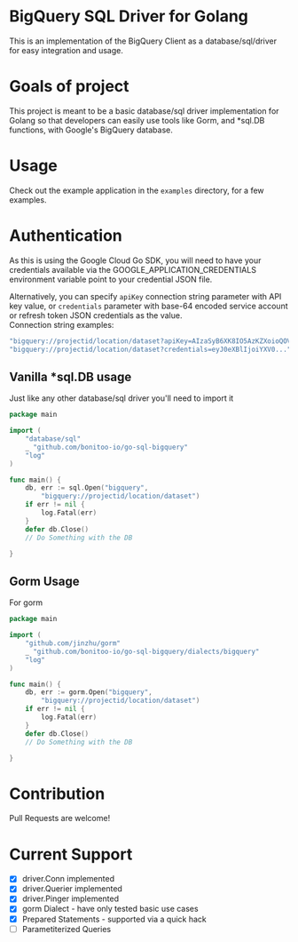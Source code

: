 #  BigQuery SQL Driver for Golang
This is an implementation of the BigQuery Client as a database/sql/driver for easy integration and usage.

# Goals of project

This project is meant to be a basic database/sql driver implementation for Golang so that developers can easily use 
tools like Gorm, and *sql.DB functions, with Google's BigQuery database.

# Usage

Check out the example application in the `examples` directory, for a few examples.

# Authentication

As this is using the Google Cloud Go SDK, you will need to have your credentials available
via the GOOGLE_APPLICATION_CREDENTIALS environment variable point to your credential JSON file.

Alternatively, you can specify `apiKey` connection string parameter with API key value,
or `credentials` parameter with base-64 encoded service account or refresh token JSON credentials as the value.  
Connection string examples:  
```js
"bigquery://projectid/location/dataset?apiKey=AIzaSyB6XK8IO5AzKZXoioQOVNTFYzbDBjY5hy4"
"bigquery://projectid/location/dataset?credentials=eyJ0eXBlIjoiYXV0..."
```

## Vanilla *sql.DB usage

Just like any other database/sql driver you'll need to import it 

```go
package main

import (
    "database/sql"
    _ "github.com/bonitoo-io/go-sql-bigquery"
    "log"
)

func main() {
    db, err := sql.Open("bigquery", 
        "bigquery://projectid/location/dataset")
    if err != nil {
        log.Fatal(err)
    }
    defer db.Close() 
    // Do Something with the DB

}
```

## Gorm Usage

For gorm

```go
package main

import (
    "github.com/jinzhu/gorm"
    _ "github.com/bonitoo-io/go-sql-bigquery/dialects/bigquery"
    "log"
)

func main() {
    db, err := gorm.Open("bigquery", 
        "bigquery://projectid/location/dataset")
    if err != nil {
        log.Fatal(err)
    }
    defer db.Close() 
    // Do Something with the DB

}
```


# Contribution

Pull Requests are welcome!  


# Current Support

* [x] driver.Conn implemented
* [x] driver.Querier implemented
* [x] driver.Pinger implemented
* [x] gorm Dialect - have only tested basic use cases
* [x] Prepared Statements - supported via a quick hack
* [ ] Parametiterized Queries
